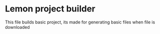 # Lemon project builder

This file builds basic project, its made for generating basic files when file is downloaded
